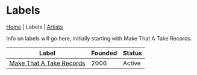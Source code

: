# Labels

[Home](index.md) | Labels | [Artists](artists.md)

Info on labels will go here, initially starting with Make That A Take Records.

| Label | Founded | Status |
|--- | --- | --- |
| [Make That A Take Records](labels/make-that-a-take.md) | 2006 | Active |

